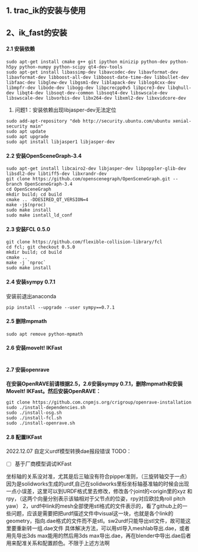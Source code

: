 
## 1. trac_ik的安装与使用


## 2、ik_fast的安装


#### 2.1 安装依赖

```shell
sudo apt-get install cmake g++ git ipython minizip python-dev python-h5py python-numpy python-scipy qt4-dev-tools
sudo apt-get install libassimp-dev libavcodec-dev libavformat-dev libavformat-dev libboost-all-dev libboost-date-time-dev libbullet-dev libfaac-dev libglew-dev libgsm1-dev liblapack-dev liblog4cxx-dev libmpfr-dev libode-dev libogg-dev libpcrecpp0v5 libpcre3-dev libqhull-dev libqt4-dev libsoqt-dev-common libsoqt4-dev libswscale-dev libswscale-dev libvorbis-dev libx264-dev libxml2-dev libxvidcore-dev

```
1. 问题1：安装依赖出现libjasper-dev无法定位

```shell
sudo add-apt-repository "deb http://security.ubuntu.com/ubuntu xenial-security main"
sudo apt update
sudo apt upgrade
sudo apt install libjasper1 libjasper-dev
```

#### 2.2 安装OpenSceneGraph-3.4

```shell
sudo apt-get install libcairo2-dev libjasper-dev libpoppler-glib-dev libsdl2-dev libtiff5-dev libxrandr-dev
git clone https://github.com/openscenegraph/OpenSceneGraph.git --branch OpenSceneGraph-3.4
cd OpenSceneGraph
mkdir build; cd build
cmake .. -DDESIRED_QT_VERSION=4
make -j$(nproc)
sudo make install
sudo make isntall_ld_conf
```

#### 2.3 安装FCL 0.5.0

```shell
git clone https://github.com/flexible-collision-library/fcl
cd fcl; git checkout 0.5.0
mkdir build; cd build
cmake ..
make -j `nproc`
sudo make install
```

#### 2.4 安装sympy 0.7.1 

安装前退出anaconda
```shell
pip install --upgrade --user sympy==0.7.1
```

#### 2.5 删除mpmath

```shell
sudo apt remove python-mpmath
```

#### 2.6 安装moveIt! IKFast

```shell

```

#### 2.7 安装openrave

**在安装OpenRAVE前请根据2.5，2.6安装sympy 0.7.1，删除mpmath和安装MoveIt! IKFast。然后安装OpenRAVE：**
```shell
git clone https://github.com.cnpmjs.org/crigroup/openrave-installation
sudo ./install-dependencies.sh
sudo ./install-osg.sh
sudo ./install-fcl.sh
sudo ./install-openrave.sh
```

#### 2.8 配置IKFast

2022.12.07 自定义urdf模型转换dae报段错误
TODO：
- [ ] 基于厂商模型调试IKFast

坐标轴的关系没对准，尤其是后三轴没有符合pipper准则，（三旋转轴交于一点）
因为是solidworks生成的urdf,自己在solidworks里标坐标轴基准轴的时候会出现一点小误差，这里可以到URDF格式里去修改，修改各个joint的<origin里的xyz 和 rpy，（这两个向量分别表示该轴相对于父节点的位姿，rpy对应欧拉角roll pitch yaw）
2，urdf中link的mesh全部使用stl格式的文件表示的，看了github上的一些问题，应该是需要把把urdf描述文件中visual这一块，也就是各个link的geometry，指向.dae格式的文件而不是stl。sw2urdf只能导出stl文件，故可能这里要重新转一组.dae文件
具体解决方法，可以用stl导入meshlab导出.dae，或者用先导出3ds max能用的然后用3ds max导出.dae，再在blender中导出.dae后者用来配准关系和配置颜色。不限于上述方法啊

